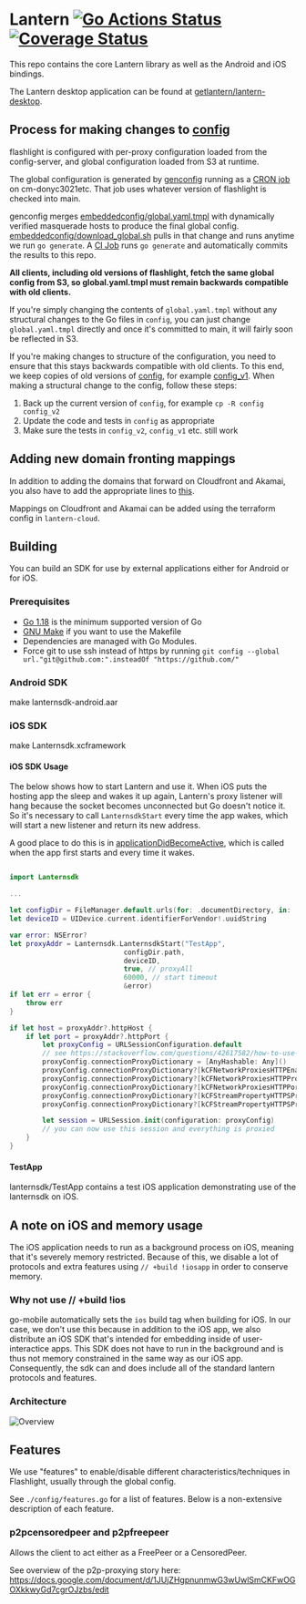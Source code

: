 # Lantern [![Go Actions Status](https://github.com/getlantern/flashlight/actions/workflows/go.yml/badge.svg)](https://github.com/getlantern/flashlight/actions) [![Coverage Status](https://coveralls.io/repos/github/getlantern/flashlight/badge.svg?t=C4SaZX)](https://coveralls.io/github/getlantern/flashlight)

This repo contains the core Lantern library as well as the Android and iOS bindings.

The Lantern desktop application can be found at [getlantern/lantern-desktop](lantern-desktop).

## Process for making changes to [config](config)
flashlight is configured with per-proxy configuration loaded from the config-server, and global configuration loaded from S3 at runtime.

The global configuration is generated by [genconfig](genconfig) running as a [CRON job](https://github.com/getlantern/lantern-infrastructure/tree/main/salt/update_masquerades) on cm-donyc3021etc. That job uses whatever version of flashlight is checked into main.

genconfig merges [embeddedconfig/global.yaml.tmpl](embeddedconfig/global.yaml.tmpl) with dynamically verified masquerade hosts to produce the final global config. [embeddedconfig/download_global.sh](embeddedconfig/download_global.sh) pulls in that change and runs anytime we run `go generate`. A [CI Job](https://github.com/getlantern/flashlight/blob/main/.github/workflows/globalconfig.yml) runs `go generate` and automatically commits the results to this repo.

**All clients, including old versions of flashlight, fetch the same global config from S3, so global.yaml.tmpl must remain backwards compatible with old clients.**

If you're simply changing the contents of `global.yaml.tmpl` without any structural changes to the Go files in `config`, you can just change `global.yaml.tmpl` directly and once it's committed to main, it will fairly soon be reflected in S3.

If you're making changes to structure of the configuration, you need to ensure that this stays backwards compatible with old clients. To this end, we keep copies of old versions of [config](config), for example [config_v1](config_v1). When making a structural change to the config, follow these steps:

1. Back up the current version of `config`, for example `cp -R config config_v2`
2. Update the code and tests in `config` as appropriate
3. Make sure the tests in `config_v2`, `config_v1` etc. still work

## Adding new domain fronting mappings

In addition to adding the domains that forward on Cloudfront and Akamai, you also have to add the appropriate lines to [this](https://github.com/getlantern/flashlight/blob/main/genconfig/provider_map.yaml).

Mappings on Cloudfront and Akamai can be added using the terraform config in `lantern-cloud`.

## Building
You can build an SDK for use by external applications either for Android or for iOS.

### Prerequisites

* [Go 1.18](https://golang.org/dl/) is the minimum supported version of Go
* [GNU Make](https://www.gnu.org/software/make/) if you want to use the Makefile
* Dependencies are managed with Go Modules.
* Force git to use ssh instead of https by running
  `git config --global url."git@github.com:".insteadOf "https://github.com/"`

### Android SDK
make lanternsdk-android.aar

### iOS SDK
make Lanternsdk.xcframework

#### iOS SDK Usage

The below shows how to start Lantern and use it. When iOS puts the hosting app the sleep and wakes it up again, Lantern's proxy listener
will hang because the socket becomes unconnected but Go doesn't notice it. So it's necessary to call `LanternsdkStart` every time the
app wakes, which will start a new listener and return its new address.

A good place to do this is in
[applicationDidBecomeActive](https://developer.apple.com/documentation/uikit/uiapplicationdelegate/1622956-applicationdidbecomeactive),
which is called when the app first starts and every time it wakes.

```swift

import Lanternsdk

...

let configDir = FileManager.default.urls(for: .documentDirectory, in: .userDomainMask)[0].appendingPathComponent(".lantern")
let deviceID = UIDevice.current.identifierForVendor!.uuidString

var error: NSError?
let proxyAddr = Lanternsdk.LanternsdkStart("TestApp",
                            configDir.path,
                            deviceID,
                            true, // proxyAll
                            60000, // start timeout
                            &error)
if let err = error {
    throw err
}

if let host = proxyAddr?.httpHost {
    if let port = proxyAddr?.httpPort {
        let proxyConfig = URLSessionConfiguration.default
        // see https://stackoverflow.com/questions/42617582/how-to-use-urlsession-with-proxy-in-swift-3#42731010
        proxyConfig.connectionProxyDictionary = [AnyHashable: Any]()
        proxyConfig.connectionProxyDictionary?[kCFNetworkProxiesHTTPEnable as String] = 1
        proxyConfig.connectionProxyDictionary?[kCFNetworkProxiesHTTPProxy as String] = host
        proxyConfig.connectionProxyDictionary?[kCFNetworkProxiesHTTPPort as String] = port
        proxyConfig.connectionProxyDictionary?[kCFStreamPropertyHTTPSProxyHost as String] = host
        proxyConfig.connectionProxyDictionary?[kCFStreamPropertyHTTPSProxyPort as String] = port

        let session = URLSession.init(configuration: proxyConfig)
        // you can now use this session and everything is proxied
    }
}

```


#### TestApp

lanternsdk/TestApp contains a test iOS application demonstrating use of the lanternsdk on iOS.

## A note on iOS and memory usage
The iOS application needs to run as a background process on iOS, meaning that it's severely memory restricted. Because of this, we disable a lot of protocols and extra features using `// +build !iosapp` in order to conserve memory.

### Why not use // +build !ios
go-mobile automatically sets the `ios` build tag when building for iOS. In our case, we don't use this because in addition to the iOS app, we also distribute an iOS SDK that's intended for embedding inside of user-interactice apps. This SDK does not have to run in the background and is thus not memory constrained in the same way as our iOS app. Consequently, the sdk can and does include all of the standard lantern protocols and features.

### Architecture

![Overview](https://user-images.githubusercontent.com/1143966/117667942-72c80a80-b173-11eb-8c0d-829f2ccd8cde.png)

## Features

We use "features" to enable/disable different characteristics/techniques in Flashlight, usually through the global config.

See `./config/features.go` for a list of features. Below is a non-extensive description of each feature.

### p2pcensoredpeer and p2pfreepeer

Allows the client to act either as a FreePeer or a CensoredPeer.

See overview of the p2p-proxying story here: https://docs.google.com/document/d/1JUjZHgpnunmwG3wUwlSmCKFwOGOXkkwyGd7cgrOJzbs/edit
